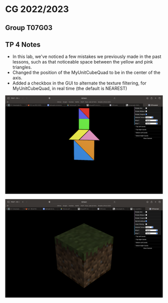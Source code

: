 # CG 2022/2023

## Group T07G03

## TP 4 Notes

- In this lab, we've noticed a few mistakes we previously made in the past lessons, such as that noticeable space between the yellow and pink triangles.
- Changed the position of the MyUnitCubeQuad to be in the center of the axis.
- Added a checkbox in the GUI to alternate the texture filtering, for MyUnitCubeQuad, in real time (the default is NEAREST)

![Screenshot 1](screenshots/CG-t07-g03-tp4-1.png)

![Screenshot 2](screenshots/CG-t07-g03-tp4-2.png)

